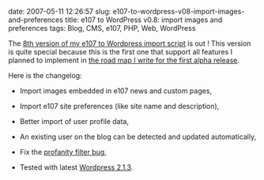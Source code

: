 date: 2007-05-11 12:26:57
slug: e107-to-wordpress-v08-import-images-and-preferences
title: e107 to WordPress v0.8: import images and preferences
tags: Blog, CMS, e107, PHP, Web, WordPress

The [8th version of my e107 to Wordpress import script](http://wordpress.org/extend/plugins/e107-importer/) is out ! This version is quite special because this is the first one that support all features I planned to implement in [the road map I write for the first alpha release](http://kevin.deldycke.com/2006/08/e107-to-wordpress-importer-alpha-version/).

Here is the changelog:

  * Import images embedded in e107 news and custom pages,

  * Import e107 site preferences (like site name and description),

  * Better import of user profile data,

  * An existing user on the blog can be detected and updated automatically,

  * Fix the [profanity filter bug](http://kevin.deldycke.com/2006/11/wordpress-to-e107-v06-better-content-rendering-and-extended-news-support/#comment-2499),

  * Tested with latest [Wordpress 2.1.3](http://wordpress.org/development/2007/04/wordpress-213-and-2010/).

